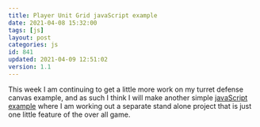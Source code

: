 ```yaml
---
title: Player Unit Grid javaScript example
date: 2021-04-08 15:32:00
tags: [js]
layout: post
categories: js
id: 841
updated: 2021-04-09 12:51:02
version: 1.1
---
```


This week I am continuing to get a little more work on my turret defense canvas example, and as such I think I will make another simple [javaScript example](/2021/04/02/js-javascript-example/) where I am working out a separate stand alone project that is just one little feature of the over all game.

<!-- more -->
